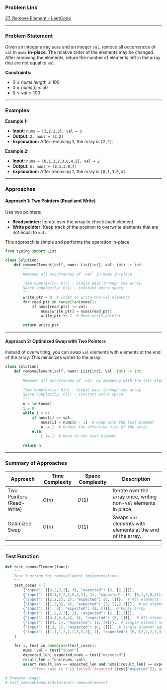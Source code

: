 

### Problem Link  
[27. Remove Element - LeetCode](https://leetcode.com/problems/remove-element/)

---

### Problem Statement  
Given an integer array `nums` and an integer `val`, remove all occurrences of `val` in `nums` **in-place**. The relative order of the elements may be changed. After removing the elements, return the number of elements left in the array that are not equal to `val`.

**Constraints:**  
- $0 \leq nums.length \leq 100$
- $0 \leq nums[i] \leq 50$
- $0 \leq val \leq 100$

---

### Examples  

**Example 1:**  
- **Input:** `nums = [3,2,2,3], val = 3`
- **Output:** `2, nums = [2,2]`  
- **Explanation:** After removing `3`, the array is `[2,2]`.

**Example 2:**  
- **Input:** `nums = [0,1,2,2,3,0,4,2], val = 2`
- **Output:** `5, nums = [0,1,3,0,4]`  
- **Explanation:** After removing `2`, the array is `[0,1,3,0,4]`.

---

### Approaches

#### Approach 1: Two Pointers (Read and Write)
Use two pointers:  
- **Read pointer:** Iterate over the array to check each element.  
- **Write pointer:** Keep track of the position to overwrite elements that are not equal to `val`.  

This approach is simple and performs the operation in-place.

```python
from typing import List

class Solution:
    def removeElement(self, nums: List[int], val: int) -> int:
        """
        Removes all occurrences of 'val' in nums in-place.
        
        Time Complexity: O(n) - Single pass through the array.
        Space Complexity: O(1) - Constant extra space.
        """
        write_ptr = 0  # Index to write non-val elements
        for read_ptr in range(len(nums)):
            if nums[read_ptr] != val:
                nums[write_ptr] = nums[read_ptr]
                write_ptr += 1  # Move write pointer
        
        return write_ptr
```

---

#### Approach 2: Optimized Swap with Two Pointers  
Instead of overwriting, you can swap `val` elements with elements at the end of the array. This minimizes writes to the array.  

```python
class Solution:
    def removeElement(self, nums: List[int], val: int) -> int:
        """
        Removes all occurrences of 'val' by swapping with the last element.
        
        Time Complexity: O(n) - Single pass through the array.
        Space Complexity: O(1) - Constant extra space.
        """
        n = len(nums)
        i = 0
        while i < n:
            if nums[i] == val:
                nums[i] = nums[n - 1]  # Swap with the last element
                n -= 1  # Reduce the effective size of the array
            else:
                i += 1  # Move to the next element
        
        return n
```

---

### Summary of Approaches

| Approach                  | Time Complexity | Space Complexity | Description                          |
|---------------------------|-----------------|------------------|--------------------------------------|
| Two Pointers (Read-Write) | $O(n)$          | $O(1)$           | Iterate over the array once, writing non-`val` elements in place. |
| Optimized Swap            | $O(n)$          | $O(1)$           | Swaps `val` elements with elements at the end of the array.        |

---

### Test Function

```python
def test_removeElement(func):
    """
    Test function for removeElement implementations.
    """
    test_cases = [
        {"input": ([3,2,2,3], 3), "expected": (2, [2,2])},
        {"input": ([0,1,2,2,3,0,4,2], 2), "expected": (5, [0,1,3,0,4])},
        {"input": ([2,2,2], 2), "expected": (0, [])},  # All elements removed
        {"input": ([1,2,3], 4), "expected": (3, [1,2,3])},  # No elements removed
        {"input": ([], 0), "expected": (0, [])},  # Empty array
        {"input": ([1,2,2,3], 2), "expected": (2, [1,3])},
        {"input": ([4,4,4,4,4], 4), "expected": (0, [])},  # All elements are 'val'
        {"input": ([0], 1), "expected": (1, [0])},  # Single element not equal to 'val'
        {"input": ([1], 1), "expected": (0, [])},  # Single element equal to 'val'
        {"input": ([1,1,1,2,2,2,3,3,3], 1), "expected": (6, [2,2,2,3,3,3])},
    ]
    
    for i, test in enumerate(test_cases):
        nums, val = test["input"]
        expected_len, expected_nums = test["expected"]
        result_len = func(nums, val)
        assert result_len == expected_len and nums[:result_len] == expected_nums, \
            f"Test case {i + 1} failed: Expected {test['expected']}, got {(result_len, nums[:result_len])}"

# Example usage:
# test_removeElement(Solution().removeElement)
```

